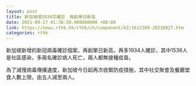 ```yaml
---
layout: post
title: 新加坡增1934宗確診　再創單日新高
date: 2021-09-27 01:38:58.000000000 +08:00
link: https://news.rthk.hk/rthk/ch/component/k2/1612369-20210927.htm
categories: rthk
---
```


新加坡新增的新冠病毒確診個案，再創單日新高，再多1934人確診，其中1536人是社區感染，多兩名確診病人死亡，兩人都無接種疫苗。

為了減慢病毒傳播速度，新加坡今日起再次收緊防疫措施，其中社交聚會及餐廳堂食人數上限，由五人減至兩人。
